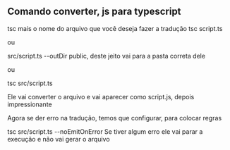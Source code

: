 ## Comando converter, js para typescript

tsc mais o nome do arquivo que você deseja fazer a tradução
tsc script.ts

ou

src/script.ts --outDir public, deste jeito vai para a pasta correta dele

ou

tsc src/script.ts

Ele vai converter o arquivo e vai aparecer como script.js, depois impressionante

Agora se der erro na tradução, temos que configurar, para colocar regras

tsc src/script.ts --noEmitOnError
Se tiver algum erro ele vai parar a execução e não vai gerar o arquivo